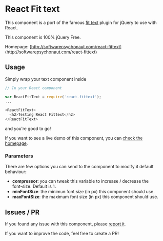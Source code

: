 # React Fit text

This component is a port of the famous [fit text](http://fittextjs.com/) plugin for jQuery to use with React.

This component is 100% jQuery Free.

Homepage: [http://softwarepsychonaut.com/react-fittext](http://softwarepsychonaut.com/react-fittext)

## Usage

Simply wrap your text component inside <ReactFitText>

```javascript
// In your React component

var ReactFitText = require('react-fittext');
...

<ReactFitText>
  <h2>Testing React Fittext</h2>
</ReactFitText>
```

and you're good to go!

If you want to see a live demo of this component, you can [check the homepage](http://softwarepsychonaut.com/react-fittext).

### Parameters
 There are few options you can send to the component to modify it default behaviour:

 * __compressor__: you can tweak this variable to increase / decrease the font-size. Default is 1.
 * __minFontSize__: the minimun font size (in px) this component should use.
 * __maxFontSize__: the maximum font size (in px) this component should use.

## Issues / PR

 If you found any issue with this component, please [report it](https://github.com/gianu/react-fittext/issues).

 If you want to improve the code, feel free to create a PR!
